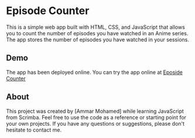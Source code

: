 # Episode Counter

This is a simple web app built with HTML, CSS, and JavaScript that allows you to count the number of episodes you have watched in an Anime series. The app stores the number of episodes you have watched in your sessions.

## Demo

The app has been deployed online. You can try the app online at [Eposide Counter](https://ammarmoha37.github.io/eposides-counter) 

## About

This project was created by [Ammar Mohamed] while learning JavaScript from Scrimba. Feel free to use the code as a reference or starting point for your own projects. If you have any questions or suggestions, please don't hesitate to contact me.

